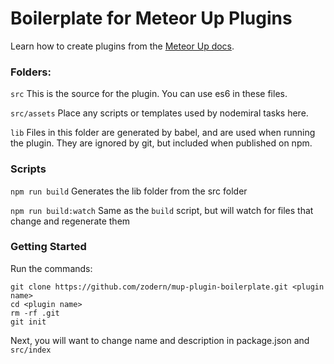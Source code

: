 # Boilerplate for Meteor Up Plugins

Learn how to create plugins from the [Meteor Up docs](http://meteor-up.com/plugins.html#creating-a-plugin).

### Folders:

`src` This is the source for the plugin. You can use es6 in these files.

`src/assets` Place any scripts or templates used by nodemiral tasks here.

`lib` Files in this folder are generated by babel, and are used when running the plugin. They are ignored by git, but included when published on npm.


### Scripts

`npm run build` Generates the lib folder from the src folder

`npm run build:watch` Same as the `build` script, but will watch for files that change and regenerate them

### Getting Started

Run the commands:
```
git clone https://github.com/zodern/mup-plugin-boilerplate.git <plugin name>
cd <plugin name>
rm -rf .git
git init
```

Next, you will want to change name and description in package.json and `src/index`
